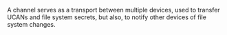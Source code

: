 A channel serves as a transport between multiple devices, used to transfer UCANs and file system secrets, but also, to notify other devices of file system changes.

